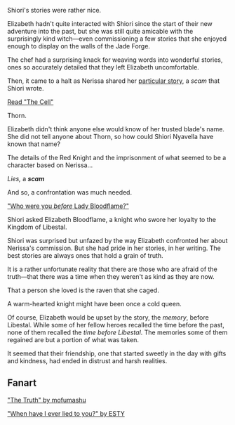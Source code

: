 <!-- title: The Archiver's Truth. The Queen-Knight's Scarlet Denial -->

Shiori's stories were rather nice.

Elizabeth hadn't quite interacted with Shiori since the start of their new adventure into the past, but she was still quite amicable with the surprisingly kind witch—even commissioning a few stories that she enjoyed enough to display on the walls of the Jade Forge.

The chef had a surprising knack for weaving words into wonderful stories, ones so accurately detailed that they left Elizabeth uncomfortable.

Then, it came to a halt as Nerissa shared her [particular story](https://www.youtube.com/watch?v=uEB2dIe37oo&t=23330s), a _scam_ that Shiori wrote.

[Read "The Cell"](#text:the-cell)

Thorn.

Elizabeth didn't think anyone else would know of her trusted blade's name. She did not tell anyone about Thorn, so how could Shiori Nyavella have known that name?

The details of the Red Knight and the imprisonment of what seemed to be a character based on Nerissa...

_Lies,_ a **_scam_**

And so, a confrontation was much needed.

["Who were you _before_ Lady Bloodflame?"](#embed:https://www.youtube.com/live/uEB2dIe37oo?si=6E-r2kSyXFeSXW_-&t=24060)

Shiori asked Elizabeth Bloodflame, a knight who swore her loyalty to the Kingdom of Libestal.

Shiori was surprised but unfazed by the way Elizabeth confronted her about Nerissa's commission. But she had pride in her stories, in her writing. The best stories are always ones that hold a grain of truth.

It is a rather unfortunate reality that there are those who are afraid of the truth—that there was a time when they weren't as kind as they are now.

That a person she loved is the raven that she caged.

A warm-hearted knight might have been once a cold queen.

Of course, Elizabeth would be upset by the story, the _memory_, before Libestal. While some of her fellow heroes recalled the time before the past, none of them recalled the _time before Libestal_. The memories some of them regained are but a portion of what was taken.

It seemed that their friendship, one that started sweetly in the day with gifts and kindness, had ended in distrust and harsh realities.

## Fanart

["The Truth" by mofumashu](https://x.com/mofumashu/status/1921096315812839551)

["When have I ever lied to you?" by ESTY](https://x.com/Sticker_sr/status/1921550872217104488)